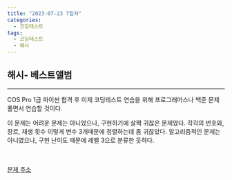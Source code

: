 ```yaml
---
title: "2023-07-23 7일차"
categories:
  - 코딩테스트
tags:
  - 코딩테스트
  - 해시
---
```

<h2>해시- 베스트앨범</h2>

---
<script src="https://gist.github.com/harimyong/58e8d7096cf15d398e137c91b65feba7.js"></script>
<p>COS Pro 1급 파이썬 합격 후 이제 코딩테스트 연습을 위해 프로그래머스나 백준 문제 풀면서 연습할 것이다.</p>
<p>이 문제는 어려운 문제는 아니었으나, 구현하기에 살짝 귀찮은 문제였다. 각각의 번호와, 장르, 재생 횟수 이렇게 변수 3개때문에 정렬하는데 좀 귀찮았다. 알고리즘적인 문제는 아니였으나, 구현 난이도 때문에 레벨 3으로 분류한 듯하다.</p>

<br><br>
<a href="https://school.programmers.co.kr/learn/courses/30/lessons/42579">문제 주소<a>
